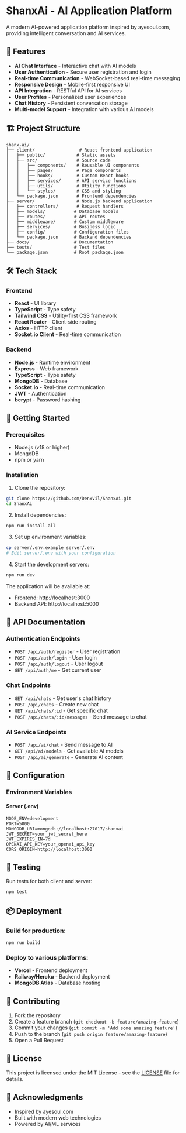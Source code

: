 # ShanxAi - AI Application Platform

A modern AI-powered application platform inspired by ayesoul.com, providing intelligent conversation and AI services.

## 🚀 Features

- **AI Chat Interface** - Interactive chat with AI models
- **User Authentication** - Secure user registration and login
- **Real-time Communication** - WebSocket-based real-time messaging
- **Responsive Design** - Mobile-first responsive UI
- **API Integration** - RESTful API for AI services
- **User Profiles** - Personalized user experiences
- **Chat History** - Persistent conversation storage
- **Multi-model Support** - Integration with various AI models

## 🏗️ Project Structure

```
shanx-ai/
├── client/                 # React frontend application
│   ├── public/            # Static assets
│   ├── src/               # Source code
│   │   ├── components/    # Reusable UI components
│   │   ├── pages/         # Page components
│   │   ├── hooks/         # Custom React hooks
│   │   ├── services/      # API service functions
│   │   ├── utils/         # Utility functions
│   │   └── styles/        # CSS and styling
│   └── package.json       # Frontend dependencies
├── server/                # Node.js backend application
│   ├── controllers/       # Request handlers
│   ├── models/           # Database models
│   ├── routes/           # API routes
│   ├── middleware/       # Custom middleware
│   ├── services/         # Business logic
│   ├── config/           # Configuration files
│   └── package.json      # Backend dependencies
├── docs/                 # Documentation
├── tests/                # Test files
└── package.json          # Root package.json
```

## 🛠️ Tech Stack

### Frontend
- **React** - UI library
- **TypeScript** - Type safety
- **Tailwind CSS** - Utility-first CSS framework
- **React Router** - Client-side routing
- **Axios** - HTTP client
- **Socket.io Client** - Real-time communication

### Backend
- **Node.js** - Runtime environment
- **Express** - Web framework
- **TypeScript** - Type safety
- **MongoDB** - Database
- **Socket.io** - Real-time communication
- **JWT** - Authentication
- **bcrypt** - Password hashing

## 🚀 Getting Started

### Prerequisites
- Node.js (v18 or higher)
- MongoDB
- npm or yarn

### Installation

1. Clone the repository:
```bash
git clone https://github.com/DenxVil/ShanxAi.git
cd ShanxAi
```

2. Install dependencies:
```bash
npm run install-all
```

3. Set up environment variables:
```bash
cp server/.env.example server/.env
# Edit server/.env with your configuration
```

4. Start the development servers:
```bash
npm run dev
```

The application will be available at:
- Frontend: http://localhost:3000
- Backend API: http://localhost:5000

## 📖 API Documentation

### Authentication Endpoints
- `POST /api/auth/register` - User registration
- `POST /api/auth/login` - User login
- `POST /api/auth/logout` - User logout
- `GET /api/auth/me` - Get current user

### Chat Endpoints
- `GET /api/chats` - Get user's chat history
- `POST /api/chats` - Create new chat
- `GET /api/chats/:id` - Get specific chat
- `POST /api/chats/:id/messages` - Send message to chat

### AI Service Endpoints
- `POST /api/ai/chat` - Send message to AI
- `GET /api/ai/models` - Get available AI models
- `POST /api/ai/generate` - Generate AI content

## 🔧 Configuration

### Environment Variables

#### Server (.env)
```
NODE_ENV=development
PORT=5000
MONGODB_URI=mongodb://localhost:27017/shanxai
JWT_SECRET=your_jwt_secret_here
JWT_EXPIRES_IN=7d
OPENAI_API_KEY=your_openai_api_key
CORS_ORIGIN=http://localhost:3000
```

## 🧪 Testing

Run tests for both client and server:
```bash
npm test
```

## 📦 Deployment

### Build for production:
```bash
npm run build
```

### Deploy to various platforms:
- **Vercel** - Frontend deployment
- **Railway/Heroku** - Backend deployment
- **MongoDB Atlas** - Database hosting

## 🤝 Contributing

1. Fork the repository
2. Create a feature branch (`git checkout -b feature/amazing-feature`)
3. Commit your changes (`git commit -m 'Add some amazing feature'`)
4. Push to the branch (`git push origin feature/amazing-feature`)
5. Open a Pull Request

## 📄 License

This project is licensed under the MIT License - see the [LICENSE](LICENSE) file for details.

## 🙏 Acknowledgments

- Inspired by ayesoul.com
- Built with modern web technologies
- Powered by AI/ML services
